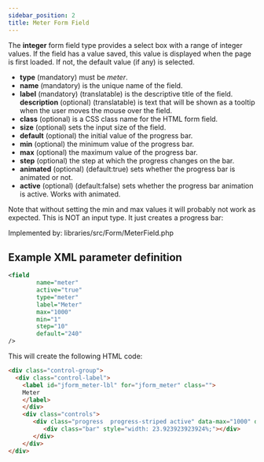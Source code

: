 ```yaml
---
sidebar_position: 2
title: Meter Form Field
---
```



The **integer** form field type provides a select box with a range of integer values. If the field has a value saved, this value is displayed when the page is first loaded. If not, the default value (if any) is selected.

- **type** (mandatory) must be *meter*.
- **name** (mandatory) is the unique name of the field.
- **label** (mandatory) (translatable) is the descriptive title of the field.
  **description** (optional) (translatable) is text that will be shown as a tooltip when the user moves the mouse over the field.
- **class** (optional) is a CSS class name for the HTML form field.
- **size** (optional) sets the input size of the field.
- **default** (optional) the initial value of the progress bar.
- **min** (optional) the minimum value of the progress bar.
- **max** (optional) the maximum value of the progress bar.
- **step** (optional) the step at which the progress changes on the bar.
- **animated** (optional) (default:true) sets whether the progress bar is animated or not.
- **active** (optional) (default:false) sets whether the progress bar animation is active. Works with animated.

Note that without setting the min and max values it will probably not work as expected. This is NOT an input type. It just creates a progress bar:

Implemented by: libraries/src/Form/MeterField.php

## Example XML parameter definition 

```xml
<field
        name="meter"
        active="true"
        type="meter"
        label="Meter"
        max="1000"
        min="1"
        step="10"
        default="240"
/>
```
This will create the following HTML code: 

```html
<div class="control-group">
  <div class="control-label">
    <label id="jform_meter-lbl" for="jform_meter" class="">
	Meter
    </label>
    </div>
    <div class="controls">
       <div class="progress  progress-striped active" data-max="1000" data-min="1" data-step="10" data-value="240">		
          <div class="bar" style="width: 23.923923923924%;"></div>
       </div>
    </div>
</div>
```